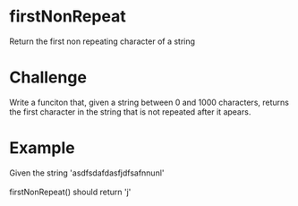 # firstNonRepeat
Return the first non repeating character of a string

# Challenge

Write a funciton that, given a string between 0 and 1000 characters, returns the first character in the string that is not repeated after it apears.

# Example

Given the string 'asdfsdafdasfjdfsafnnunl'
<br><br>
firstNonRepeat() should return 'j'
